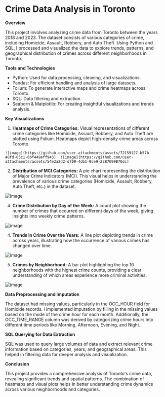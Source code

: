 # Crime Data Analysis in Toronto

**Overview**

This project involves analyzing crime data from Toronto between the years 2018 and 2023. The dataset consists of various categories of crime, including Homicide, Assault, Robbery, and Auto Theft. Using Python and SQL, I processed and visualized the data to explore trends, patterns, and geographical distribution of crimes across different neighborhoods in Toronto.

**Tools and Technologies**
  - Python: Used for data processing, cleaning, and visualizations.
  - Pandas: For efficient handling and analysis of large datasets.
  - Folium: To generate interactive maps and crime heatmaps across Toronto.
  - SQL: Data filtering and extraction.
  - Seaborn & Matplotlib: For creating insightful visualizations and trends analysis.

**Key Visualizations**

  1. **Heatmaps of Crime Categories:**
  Visual representations of different crime categories like Homicide, Assault, Robbery, and Auto Theft are plotted using Folium. Heatmaps depict high-density crime areas across Toronto.

    ![image](https://github.com/user-attachments/assets/72159127-b57b-48fd-85c1-6bf449eff943)  ![image](https://github.com/user-attachments/assets/54e2a2d2-d709-4db1-9ce9-2287099870dc)

  2. **Distribution of MCI Categories:**
  A pie chart representing the distribution of Major Crime Indicators (MCI). This visual helps in understanding the prevalence of various crime categories (Homicide, Assault, Robbery, Auto Theft, etc.) in the dataset.

  ![image](https://github.com/user-attachments/assets/bf8e05f0-abc4-483a-bbb8-325249090494)


  4. **Crime Distribution by Day of the Week:**
  A count plot showing the number of crimes that occurred on different days of the week, giving insights into weekly crime patterns.

  ![image](https://github.com/user-attachments/assets/9b205f31-2878-4f53-97e9-66a9ff45d840)

  4. **Trends in Crime Over the Years:**
  A line plot depicting trends in crime across years, illustrating how the occurrence of various crimes has changed over time.

  ![image](https://github.com/user-attachments/assets/839c4e91-0dd9-4088-a20a-40bf07adf0ea)

  5. **Crimes by Neighborhood:**
  A bar plot highlighting the top 10 neighborhoods with the highest crime counts, providing a clear understanding of which areas experience more criminal activities.

  ![image](https://github.com/user-attachments/assets/ac3e7006-6485-46bf-afaa-117deaab0aa5)


**Data Preprocessing and Imputation**

The dataset had missing values, particularly in the OCC_HOUR field for Homicide records. I implemented imputation by filling in the missing values based on the mode of the crime hour for each month. Additionally, the OCC_TIME_RANGE column was derived by categorizing crime hours into different time periods like Morning, Afternoon, Evening, and Night.

**SQL Querying for Data Extraction**

SQL was used to query large volumes of data and extract relevant crime information based on categories, years, and geographical areas. This helped in filtering data for deeper analysis and visualization.

**Conclusion**

This project provides a comprehensive analysis of Toronto's crime data, revealing significant trends and spatial patterns. The combination of heatmaps and visual plots helps in better understanding crime dynamics across various neighborhoods and categories.

